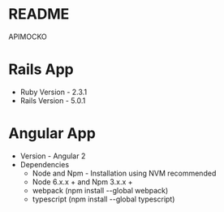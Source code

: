 # README

APIMOCKO

# Rails App

* Ruby Version - 2.3.1
* Rails Version - 5.0.1

# Angular App

* Version - Angular 2
* Dependencies
   * Node and Npm - Installation using NVM recommended
   * Node 6.x.x + and Npm 3.x.x +
   * webpack (npm install --global webpack)
   * typescript (npm install --global typescript)

